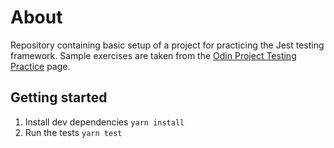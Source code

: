 # About

Repository containing basic setup of a project for practicing the Jest testing framework. Sample exercises are taken from the [Odin Project Testing Practice](https://www.theodinproject.com/paths/full-stack-javascript/courses/javascript/lessons/testing-practice) page.

## Getting started

1. Install dev dependencies
   `yarn install`
2. Run the tests
   `yarn test`
